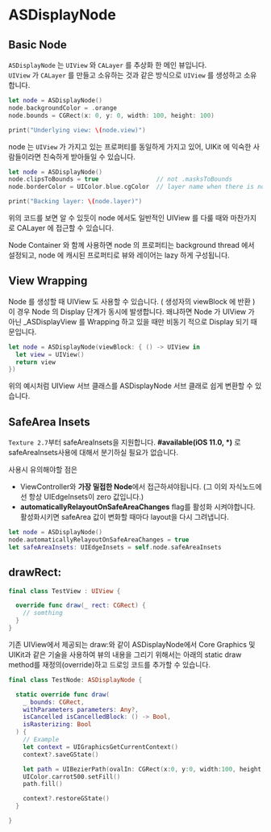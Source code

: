 # ASDisplayNode

## Basic Node

`ASDisplayNode` 는 `UIView` 와 `CALayer` 를 추상화 한 메인 뷰입니다.   
`UIView` 가 `CALayer` 를 만들고 소유하는 것과 같은 방식으로 `UIView` 를 생성하고 소유합니다.

```swift
let node = ASDisplayNode()
node.backgroundColor = .orange
node.bounds = CGRect(x: 0, y: 0, width: 100, height: 100)

print("Underlying view: \(node.view)")
```

node 는 `UIView` 가 가지고 있는 프로퍼티를 동일하게 가지고 있어, UIKit 에 익숙한 사람들이라면 친숙하게 받아들일 수 있습니다.

```swift
let node = ASDisplayNode()
node.clipsToBounds = true			     // not .masksToBounds
node.borderColor = UIColor.blue.cgColor  // layer name when there is no UIView equivalent

print("Backing layer: \(node.layer)")
```

위의 코드를 보면 알 수 있듯이 node 에서도 일반적인 UIView 를 다룰 때와 마찬가지로 CALayer 에 접근할 수 있습니다.

Node Container 와 함께 사용하면 node 의 프로퍼티는 background thread 에서 설정되고, node 에 캐시된 프로퍼티로 뷰와 레이어는 lazy 하게 구성됩니다.

## View Wrapping

Node 를 생성할 때 UIView 도 사용할 수 있습니다. \( 생성자의 viewBlock 에 반환 \)  
이 경우 Node 의  Display 단계가 동시에 발생합니다. 왜냐하면 Node 가 UIView 가 아닌 \_ASDisplayView 를 Wrapping 하고 있을 때만 비동기 적으로 Display 되기 때문입니다.

```swift
let node = ASDisplayNode(viewBlock: { () -> UIView in
  let view = UIView()
  return view
})
```

위의 예시처럼 UIView 서브 클래스를 ASDisplayNode 서브 클래로 쉽게 변환할 수 있습니다.

## SafeArea Insets

`Texture 2.7`부터 safeAreaInsets을 지원합니다. **\#available\(iOS 11.0, \*\)** 로 safeAreaInsets사용에 대해서 분기하실 필요가 없습니다. 

사용시 유의해야할 점은 

* ViewController와 **가장 밀접한 Node**에서 접근하셔야됩니다. \(그 이외 자식노드에선 항상 UIEdgeInsets이 zero 값입니다.\) 
* **automaticallyRelayoutOnSafeAreaChanges** flag를 활성화 시켜야합니다. 활성화시키면 safeArea 값이 변화할 때마다 layout을 다시 그려냅니다. 

```swift
let node = ASDisplayNode()
node.automaticallyRelayoutOnSafeAreaChanges = true
let safeAreaInsets: UIEdgeInsets = self.node.safeAreaInsets
```

## drawRect:

```swift
final class TestView : UIView {

  override func draw(_ rect: CGRect) {
    // somthing
  }
}
```

기존 UIView에서 제공되는 draw:와 같이 ASDisplayNode에서 Core Graphics 및 UIKit과 같은 기술을 사용하여 뷰의 내용을 그리기 위해서는 아래의 static draw method를 재정의\(override\)하고 드로잉 코드를 추가할 수 있습니다.

```swift
final class TestNode: ASDisplayNode {

  static override func draw(
    _ bounds: CGRect,
    withParameters parameters: Any?,
    isCancelled isCancelledBlock: () -> Bool,
    isRasterizing: Bool
  ) {
    // Example
    let context = UIGraphicsGetCurrentContext()
    context?.saveGState()

    let path = UIBezierPath(ovalIn: CGRect(x:0, y:0, width:100, height:100))
    UIColor.carrot500.setFill()
    path.fill()

    context?.restoreGState()
  }

}
```

